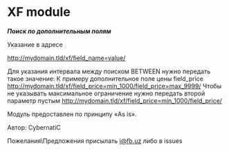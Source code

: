 XF module
===========
***Поиск по дополнительным полям***

Указание в адресе

http://mydomain.tld/xf/field_name=value/

Для указания интервала между поиском BETWEEN нужно передать такое значение:
К примеру дополнительное поле цены field_price
http://mydomain.tld/xf/field_price=min_1000/field_price=max_9999/
Чтобы не указывать максимальное ограничение нужно передать второй параметр пустым
http://mydomain.tld/xf/field_price=min_1000/field_price/

Модуль предоставлен по принципу «As is».

Автор: CybernatiC

Пожелания\Предложения присылать
i@fb.uz либо в issues
